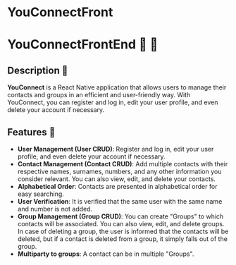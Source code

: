 ﻿# YouConnectFront
# YouConnectFrontEnd :iphone: :link:

## Description :page_facing_up:

**YouConnect** is a React Native application that allows users to manage their contacts and groups in an efficient and user-friendly way. With YouConnect, you can register and log in, edit your user profile, and even delete your account if necessary.

## Features :star2:

- **User Management (User CRUD)**: Register and log in, edit your user profile, and even delete your account if necessary.
- **Contact Management (Contact CRUD)**: Add multiple contacts with their respective names, surnames, numbers, and any other information you consider relevant. You can also view, edit, and delete your contacts.
- **Alphabetical Order**: Contacts are presented in alphabetical order for easy searching.
- **User Verification**: It is verified that the same user with the same name and number is not added.
- **Group Management (Group CRUD)**: You can create "Groups" to which contacts will be associated. You can also view, edit, and delete groups. In case of deleting a group, the user is informed that the contacts will be deleted, but if a contact is deleted from a group, it simply falls out of the group.
- **Multiparty to groups**: A contact can be in multiple "Groups".

